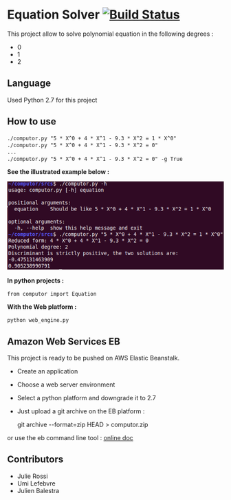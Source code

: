 # Equation Solver [![Build Status](https://travis-ci.org/JulienBalestra/computor.svg?branch=master)](https://travis-ci.org/jbalestra/computor)


This project allow to solve polynomial equation in the following degrees :

* 0
* 1
* 2


## Language

Used Python 2.7 for this project

## How to use


    ./computor.py "5 * X^0 + 4 * X^1 - 9.3 * X^2 = 1 * X^0"
    ./computor.py "5 * X^0 + 4 * X^1 - 9.3 * X^2 = 0"
    ...
    ./computor.py "5 * X^0 + 4 * X^1 - 9.3 * X^2 = 0" -g True

**See the illustrated example below :**

<img src="computor.png">
    
**In python projects :**


    from computor import Equation
    
**With the Web platform :**

    python web_engine.py
    
## Amazon Web Services EB

This project is ready to be pushed on AWS Elastic Beanstalk.

* Create an application 
* Choose a web server environment
* Select a python platform and downgrade it to 2.7
* Just upload a git archive on the EB platform :


    git archive --format=zip HEAD > computor.zip
    

or use the eb command line tool : [online doc](http://docs.aws.amazon.com/elasticbeanstalk/latest/dg/eb-cli3.html "online doc")

## Contributors

* Julie Rossi
* Umi Lefebvre
* Julien Balestra
